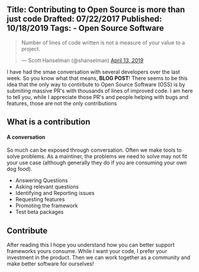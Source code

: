 Title: Contributing to Open Source is more than just code
Drafted: 07/22/2017
Published: 10/18/2019
Tags:
    - Open Source Software
---

<blockquote class="twitter-tweet"><p lang="en" dir="ltr">Number of lines of code written is not a measure of your value to a project.</p>&mdash; Scott Hanselman (@shanselman) <a href="https://twitter.com/shanselman/status/1116955928660566016?ref_src=twsrc%5Etfw">April 13, 2019</a></blockquote> <script async src="https://platform.twitter.com/widgets.js" charset="utf-8"></script> 

I have had the smae conversation with several developers over the last week.  So you know what that means, **BLOG POST**!  There seems to be this idea that the only way to contirbute to Open Source Software (OSS) is by submiting massive PR's with thousands of lines of improved code.  I am here to tell you, while I appreciate those PR's and people helping with bugs and features, those are not the only contributions

## What is a contribution

#### A conversation
So much can be exposed through conversation.  Often we make tools to solve problems.  As a maintiner, the problems we need to solve may not fit your use case (although generally they do if you are consuming your own dog food).  
- Answering Questions
- Asking relevant questions
- Identifying and Reporting issues
- Requesting features
- Promoting the framework
- Test beta packages

## Contribute

After reading this I hope you understand how you can better support frameworks yours consume.  While I want your code, I prefer your investment in the product.  Then we can work together as a community and make better software for ourselves!
